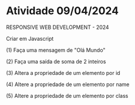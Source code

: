 # Atividade 09/04/2024
RESPONSIVE WEB DEVELOPMENT - 2024

Criar em Javascript

(1) Faça uma mensagem de "Olá Mundo"

(2) Faça uma saída de soma de 2 inteiros

(3) Altera a propriedade de um elemento por id

(4) Altere a propriedade de um elemento por name

(5) Altere a propriedade de um elemento por class
